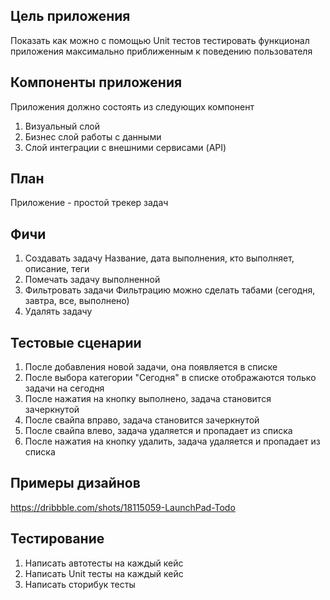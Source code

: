 ## Цель приложения

Показать как можно с помощью Unit тестов тестировать функционал приложения максимально приближенным к поведению пользователя

## Компоненты приложения

Приложения должно состоять из следующих компонент

1. Визуальный слой
2. Бизнес слой работы с данными
3. Слой интеграции с внешними сервисами (API)

## План

Приложение - простой трекер задач

## Фичи

1. Создавать задачу
Название, дата выполнения, кто выполняет, описание, теги
2. Помечать задачу выполненной
3. Фильтровать задачи
Фильтрацию можно сделать табами (сегодня, завтра, все, выполнено)
4. Удалять задачу

## Тестовые сценарии

1. После добавления новой задачи, она появляется в списке
2. После выбора категории "Сегодня" в списке отображаются только задачи на сегодня
3. После нажатия на кнопку выполнено, задача становится зачеркнутой
4. После свайпа вправо, задача становится зачеркнутой
5. После свайпа влево, задача удаляется и пропадает из списка
6. После нажатия на кнопку удалить, задача удаляется и пропадает из списка

## Примеры дизайнов

https://dribbble.com/shots/18115059-LaunchPad-Todo

## Тестирование

1. Написать автотесты на каждый кейс
2. Написать Unit тесты на каждый кейс
3. Написать сторибук тесты